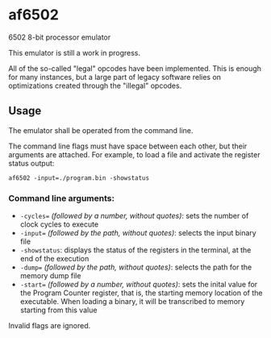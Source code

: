 # af6502
6502 8-bit processor emulator

This emulator is still a work in progress.

All of the so-called "legal" opcodes have been implemented. This is enough
for many instances, but a large part of legacy software relies on 
optimizations created through the "illegal" opcodes.

## Usage

The emulator shall be operated from the command line.

The command line flags must have space between each other, but their
arguments are attached. For example, to load a file and activate the
register status output:

```
af6502 -input=./program.bin -showstatus
```

### Command line arguments:

- `-cycles=` *(followed by a number, without quotes)*: sets the number of
  clock cycles to execute
- `-input=` *(followed by the path, without quotes)*: selects the input
  binary file
- `-showstatus`: displays the status of the registers in the terminal,
  at the end of the execution
- `-dump=` *(followed by the path, without quotes)*: selects the path for
  the memory dump file
- `-start=` *(followed by a number, without quotes)*: sets the inital value
  for the Program Counter register, that is, the starting memory location
  of the executable. When loading a binary, it will be transcribed to
  memory starting from this value

Invalid flags are ignored.
